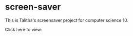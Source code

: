 # screen-saver

This is Talitha's screensaver project for computer science 10.

Click here to view:

